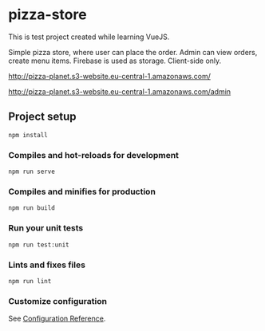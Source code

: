 # pizza-store
This is test project created while learning VueJS.

Simple pizza store, where user can place the order. Admin can view orders, 
create menu items. Firebase is used as storage. Client-side only.

http://pizza-planet.s3-website.eu-central-1.amazonaws.com/

http://pizza-planet.s3-website.eu-central-1.amazonaws.com/admin


## Project setup
```
npm install
```

### Compiles and hot-reloads for development
```
npm run serve
```

### Compiles and minifies for production
```
npm run build
```

### Run your unit tests
```
npm run test:unit
```

### Lints and fixes files
```
npm run lint
```

### Customize configuration
See [Configuration Reference](https://cli.vuejs.org/config/).
